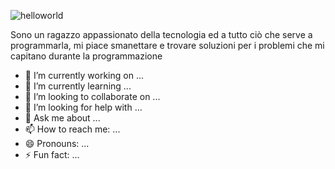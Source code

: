 <!--
**lucadrago95/lucadrago95** is a ✨ _special_ ✨ repository because its `README.md` (this file) appears on your GitHub profile.
Here are some ideas to get you started:
-->
![helloworld](https://github.com/lucadrago95/lucadrago95/assets/127793221/161c28ca-1d3a-4130-ab15-7a4f4dfd0471)

Sono un ragazzo appassionato della tecnologia ed a tutto ciò che serve a programmarla, mi piace smanettare e trovare soluzioni per i problemi che mi capitano durante la programmazione <!-- , i miei percorsi di studio sono sempre stati full stack, quindi partendo dal basso ho studiato algoritmi, per poi passare alle tecnologia usate sul front-end come HTML, CSS, JavaScript, nell'ultimo perdiodo sto approffondendo Angular, SCSS e TypeScript.
Passando sul back-end sono partito con PHP, per poi passare a Java dove sono riuscito ad approfondire molto le mie conoscenze, in particolar modo sfruttando MCV come layout di -->
<!--mi piacciono entrambe le faccie, ma se devo scegliere su quale lato proseguire preferisco il back-end, -->




- 🔭 I’m currently working on ...
- 🌱 I’m currently learning ...
- 👯 I’m looking to collaborate on ...
- 🤔 I’m looking for help with ...
- 💬 Ask me about ...
- 📫 How to reach me: ...
- 😄 Pronouns: ...
- ⚡ Fun fact: ...

